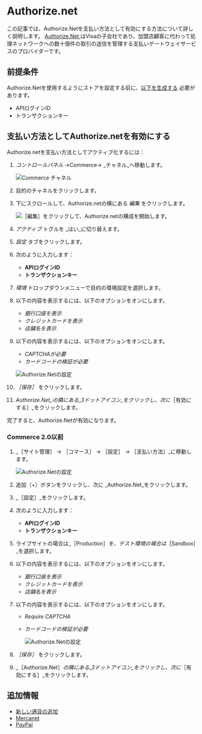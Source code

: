 # Authorize.net

この記事では、Authorize.Netを支払い方法として有効にする方法について詳しく説明します。 [ Authorize.Net ](https://www.authorize.net/about-us/)はVisaの子会社であり、加盟店顧客に代わって処理ネットワークへの数十億件の取引の送信を管理する支払いゲートウェイサービスのプロバイダーです。

## 前提条件

Authorize.Netを使用するようにストアを設定する前に、[以下を生成する](https://support.authorize.net/s/article/How-do-I-obtain-my-API-Login-ID-and-Transaction-Key) 必要があります。

* APIログインID
* トランザクションキー

## 支払い方法としてAuthorize.netを有効にする

Authorize.netを支払い方法としてアクティブ化するには：

1. _コントロールパネル_ →Commerce→ _チャネル_へ移動します。

    ![Commerce チャネル](./authorize.net/images/03.png)

1. 目的のチャネルをクリックします。
1. 下にスクロールして、Authorize.netの横にある _編集_ をクリックします。

    ![［編集］をクリックして、Authorize.netの構成を開始します。](./authorize.net/images/04.png)

1. _アクティブ_ トグルを _はい_に切り替えます。
1. _設定_ タブをクリックします。
1. 次のように入力します：
    * **APIログインID**
    * **トランザクションキー**
1. _環境_ ドロップダウンメニューで目的の環境設定を選択します。
1. 以下の内容を表示するには、以下のオプションをオンにします。
    * _銀行口座を表示_
    * _クレジットカードを表示_
    * _店舗名を表示_
1. 以下の内容を表示するには、以下のオプションをオンにします。
    * _CAPTCHAが必要_
    * _カードコードの検証が必要_

     ![Authorize.Netの設定](./authorize.net/images/01.png)

1. _［保存］_ をクリックします。
1. _Authorize.Net_の隣にある_3ドットアイコン_をクリックし、次に_［有効にする］_をクリックします。

完了すると、Authorize.Netが有効になります。

### Commerce 2.0以前

1. _［サイト管理］ → ［コマース］ → ［設定］ → ［支払い方法］_に移動します。

    ![Authorize.Netの設定](./authorize.net/images/05.png)

1. 追加（+）ボタンをクリックし、次に _Authorize.Net_をクリックします。
1. _［設定］_をクリックします。
1. 次のように入力します：
    * **APIログインID**
    * **トランザクションキー**
1. ライブサイトの場合は_［Production］_を、テスト環境の場合は_［Sandbox］_を選択します。
1. 以下の内容を表示するには、以下のオプションをオンにします。
    * _銀行口座を表示_
    * _クレジットカードを表示_
    * _店舗名を表示_
1. 以下の内容を表示するには、以下のオプションをオンにします。
    * _Require CAPTCHA_
    * _カードコードの検証が必要_

       ![Authorize.Netの設定](./authorize.net/images/02.png)

1. _［保存］_ をクリックします。
1. _［Authorize.Net］_の隣にある_3ドットアイコン_をクリックし、次に_［有効にする］_をクリックします。

## 追加情報

* [新しい通貨の追加](../currencies/adding-a-new-currency.md)
* [Mercanet](./mercanet.md)
* [PayPal](./paypal.md)
